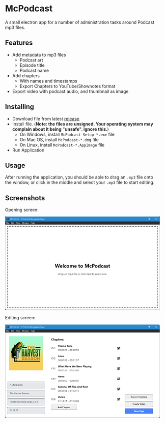 # McPodcast

A small electron app for a number of administration tasks around Podcast mp3 files.

## Features

- Add metadata to mp3 files
  - Podcast art
  - Episode title
  - Podcast name
- Add chapters
  - With names and timestamps
  - Export Chapters to YouTube/Shownotes format
- Export video with podcast audio, and thumbnail as image

## Installing

- Download file from latest [release](https://github.com/McInkay/McPodcast/releases/latest).
- Install file. (**Note: the files are unsigned. Your operating system may complain about it being "unsafe". Ignore this.**)
  - On Windows, install `McPodcast-Setup-*.exe` file
  - On Mac OS, install `McPodcast-*.dmg` file
  - On Linux, install `McPodcast-*.AppImage` file
- Run Application

## Usage

After running the application, you should be able to drag an `.mp3` file onto the window, or click in the middle and select your `.mp3` file to start editing.

## Screenshots

Opening screen:

![Initial screenshot](/src/images/initial.png)

Editing screen:

![Editing screen screenshot](/src/images/editing.png)
